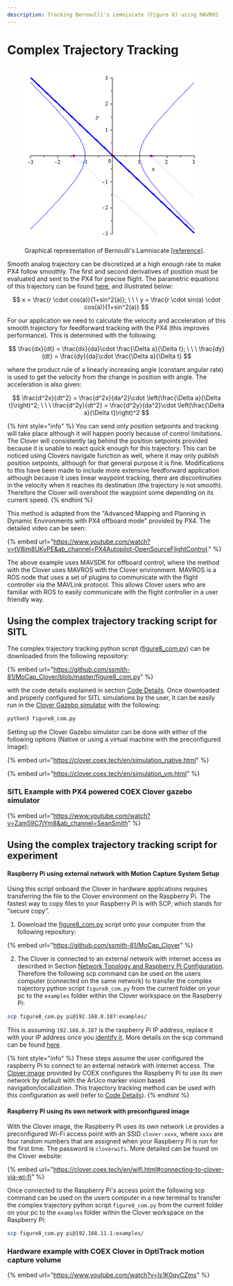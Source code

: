 ```yaml
---
description: Tracking Bernoulli's Lemniscate (Figure 8) using MAVROS
---
```


# Complex Trajectory Tracking

<figure><img src="../../../.gitbook/assets/Lemniscate_of_Bernoulli (1).gif" alt=""><figcaption><p>Graphical representation of Bernoulli's Lamniscate [<a href="https://upload.wikimedia.org/wikipedia/commons/f/f1/Lemniscate_of_Bernoulli.gif">reference</a>].</p></figcaption></figure>

Smooth analog trajectory can be discretized at a high enough rate to make PX4 follow smoothly. The first and second derivatives of position must be evaluated and sent to the PX4 for precise flight. The parametric equations of this trajectory can be found [here](https://en.wikipedia.org/wiki/Lemniscate\_of\_Bernoulli), and illustrated below:

$$
x = \frac{r \cdot cos(a)}{1+sin^2(a)}; \ \ \ y = \frac{r \cdot sin(a) \cdot cos(a)}{1+sin^2(a)}
$$

For our application we need to calculate the velocity and acceleration of this smooth trajectory for feedforward tracking with the PX4 (this improves performance). This is determined with the following:

$$
\frac{dx}{dt} = \frac{dx}{da}\cdot \frac{\Delta a}{\Delta t}; \ \ \ \frac{dy}{dt} = \frac{dy}{da}\cdot \frac{\Delta a}{\Delta t}
$$

where the product rule of a linearly increasing angle (constant angular rate) is used to get the velocity from the change in position with angle. The acceleration is also given:



$$
\frac{d^2x}{dt^2} = \frac{d^2x}{da^2}\cdot \left(\frac{\Delta a}{\Delta t}\right)^2; \ \ \ \frac{d^2y}{dt^2} = \frac{d^2y}{da^2}\cdot \left(\frac{\Delta a}{\Delta t}\right)^2
$$

{% hint style="info" %}
You can send only position setpoints and tracking will take place although it will happen poorly because of control limitations. The Clover will consistently lag behind the position setpoints provided because it is unable to react quick enough for this trajectory. This can be noticed using Clovers navigate function as well, where it may only publish position setpoints, although for that general purpose it is fine. Modifications to this have been made to include more extensive feedforward application although because it uses linear waypoint tracking, there are discontinuities in the velocity when it reaches its destination (the trajectory is not smooth). Therefore the Clover will overshoot the waypoint some depending on its current speed.
{% endhint %}

This method is adapted from the "Advanced Mapping and Planning in Dynamic Environments with PX4 offboard mode" provided by PX4. The detailed video can be seen:

{% embed url="https://www.youtube.com/watch?v=tV8jm8UKyPE&ab_channel=PX4Autopilot-OpenSourceFlightControl." %}

The above example uses MAVSDK for offboard control, where the method with the Clover uses MAVROS with the Clover environment. MAVROS is a ROS node that uses a set of plugins to communicate with the flight controller via the MAVLink protocol. This allows Clover users who are familiar with ROS to easily communicate with the flight controller in a user friendly way.

## Using the complex trajectory tracking script for SITL

The complex trajectory tracking python script ([figure8\_com.py](http://localhost:5000/s/q0NsGVgxmRD8c4yuqaAR/use-cases/for-support/intercom-integration)) can be downloaded from the following repository:

{% embed url="https://github.com/ssmith-81/MoCap_Clover/blob/master/figure8_com.py" %}

with the code details explained in section [Code Details](code-details.md). Once downloaded and properly configured for SITL simulations by the user, it can be easily run in the [Clover Gazebo simulator](https://clover.coex.tech/en/simulation.html) with the following:

```bash
python3 figure8_com.py
```

Setting up the Clover Gazebo simulator can be done with either of the following options (Native or using a virtual machine with the preconfigured image):

{% embed url="https://clover.coex.tech/en/simulation_native.html" %}

{% embed url="https://clover.coex.tech/en/simulation_vm.html" %}

### SITL Example with PX4 powered COEX Clover gazebo simulator

{% embed url="https://www.youtube.com/watch?v=Zam59C7jYm8&ab_channel=SeanSmith" %}

## Using the complex trajectory tracking script for experiment

#### Raspberry Pi using external network with Motion Capture System Setup

Using this script onboard the Clover in hardware applications requires transferring the file to the Clover environment on the Raspberry Pi. The fastest way to copy files to your Raspberry Pi is with SCP, which stands for “secure copy”.&#x20;

1. Download the [figure8\_com.py](https://github.com/ssmith-81/MoCap\_Clover/blob/master/figure8\_com.py) script onto your computer from the following repository:

{% embed url="https://github.com/ssmith-81/MoCap_Clover" %}

2. &#x20;The Clover is connected to an external network with internet access as described in Section [Network Topology and Raspberry Pi Configuration](../../../data-transfer/feeding-pose-data-into-ros-on-raspberry-pi/network-topology-and-raspberry-pi-configuration.md). Therefore the following scp command can be used on the users computer (connected on the same network) to transfer the complex trajectory python script `figure8_com.py` from the current folder on your pc to the `examples` folder within the Clover workspace on the Raspberry Pi:

```bash
scp figure8_com.py pi@192.168.0.187:examples/
```

This is assuming `192.168.0.187` is the raspberry Pi IP address, replace it with your IP address once you [identify it](../../../data-transfer/feeding-pose-data-into-ros-on-raspberry-pi/network-topology-and-raspberry-pi-configuration.md). More details on the scp command can be found [here](https://howchoo.com/pi/how-to-transfer-files-to-the-raspberry-pi).

{% hint style="info" %}
These steps assume the user configured the raspberry Pi to connect to an external network with internet access. The [Clover image](https://clover.coex.tech/en/image.html) provided by COEX configures the Raspberry Pi to use its own network by default with the ArUco marker vision based navigation/localization. This trajectory tracking method can be used with this configuration as well (refer to [Code Details](code-details.md)).&#x20;
{% endhint %}

#### Raspberry Pi using its own network with preconfigured image

With the Clover image, the Raspberry Pi uses its own network i.e provides a preconfigured Wi-Fi access point with an SSID `clover-xxxx`, where `xxxx` are four random numbers that are assigned when your Raspberry Pi is run for the first time. The password is `cloverwifi`. More detailed can be found on the Clover website:

{% embed url="https://clover.coex.tech/en/wifi.html#connecting-to-clover-via-wi-fi" %}

Once connected to the Raspberry Pi's access point the following scp command can be used on the users computer in a new terminal to transfer the complex trajectory python script `figure8_com.py` from the current folder on your pc to the `examples` folder within the Clover workspace on the Raspberry Pi:

```bash
scp figure8_com.py pi@192.168.11.1:examples/
```

### Hardware example with COEX Clover in OptiTrack motion capture volume

{% embed url="https://www.youtube.com/watch?v=Is1K0qvCZms" %}
